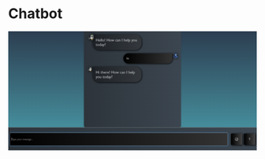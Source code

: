 # Chatbot
<img align="right" alt="coding" width="1000" src="https://github.com/strikerdev35/Chatbot/blob/main/chatbot.png">

